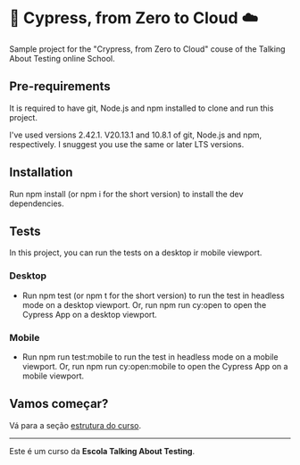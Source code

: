 # 🌲 Cypress, from Zero to Cloud ☁️

Sample project for the "Crypress, from Zero to Cloud" couse of the Talking About Testing online School.

## Pre-requirements

It is required to have git, Node.js and npm installed to clone and run this project.

I've used versions 2.42.1. V20.13.1 and 10.8.1 of git, Node.js and npm, respectively. I snuggest you use the same or later LTS versions.

## Installation

Run npm install (or npm i for the short version) to install the dev dependencies.

## Tests

In this project, you can run the tests on a desktop ir mobile viewport.

### Desktop

- Run npm test (or npm t for the short version) to run the test in headless mode on a desktop viewport.
Or, run npm run cy:open to open the Cypress App on a desktop viewport.

### Mobile

- Run npm run test:mobile to run the test in headless mode on a mobile viewport.
Or, run npm run cy:open:mobile to open the Cypress App on a mobile viewport.

## Vamos começar?

Vá para a seção [estrutura do curso](./lessons/_course-structure_.md).

___

Este é um curso da **Escola Talking About Testing**.
